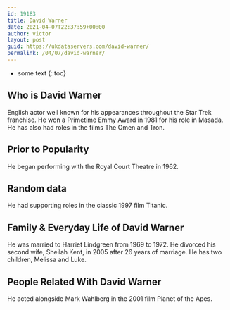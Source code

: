 ```yaml
---
id: 19183
title: David Warner
date: 2021-04-07T22:37:59+00:00
author: victor
layout: post
guid: https://ukdataservers.com/david-warner/
permalink: /04/07/david-warner/
---
```


* some text
{: toc}


## Who is David Warner



English actor well known for his appearances throughout the Star Trek franchise. He won a Primetime Emmy Award in 1981 for his role in Masada. He has also had roles in the films The Omen and Tron. 

                
                
                
## Prior to Popularity



He began performing with the Royal Court Theatre in 1962.

                
                
                
## Random data



He had supporting roles in the classic 1997 film Titanic. 

                
                
                
## Family & Everyday Life of David Warner



He was married to Harriet Lindgreen from 1969 to 1972. He divorced his second wife, Sheilah Kent, in 2005 after 26 years of marriage. He has two children, Melissa and Luke. 

                
                
                
## People Related With David Warner



He acted alongside Mark Wahlberg in the 2001 film Planet of the Apes.

                
              
            
          
          
          